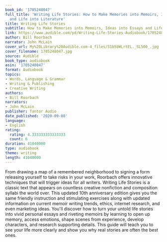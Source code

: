 ```yaml
---
book_id: '1705248047'
full_title: 'Writing Life Stories: How to Make Memories into Memoirs, Ideas into Essays
  and Life into Literature'
title: Writing Life Stories
subtitle: How to Make Memories into Memoirs, Ideas into Essays and Life into Literature
link: https://www.audible.com/pd/Writing-Life-Stories-Audiobook/1705248047
author: Bill Roorbach
narrator: John McLain
cover_url: My%20Library%20Audible.com-4_files/51b5bWLrtEL._SL500_.jpg
cover_filename: 1705248047.jpg
source: Audible
book_type: audiobook
asin: '1705248047'
format: Audiobook
topics:
- Words, Language & Grammar
- Writing & Publishing
- Creative Writing
authors:
- Bill Roorbach
narrators:
- John McLain
publisher: Tantor Audio
date_published: '2020-09-08'
language:
- English
rating:
  rating: 4.333333333333333
  count: 6
duration: 41040000
type: audiobook
theme: writing
length: 41040000
---
```

From drawing a map of a remembered neighborhood to signing a form releasing yourself to take risks in your work, Roorbach offers innovative techniques that will trigger ideas for all writers.
Writing Life Stories is a classic text that appears on countless creative nonfiction and composition syllabi the world over. This updated 10th anniversary edition gives you the same friendly instruction and stimulating exercises along with updated information on current memoir writing trends, ethics, internet research, and even marketing ideas. You'll discover how to turn your untold life stories into vivid personal essays and riveting memoirs by learning to open up memory, access emotions, shape scenes from experience, develop characters, and research supporting details.
This guide will teach you to see your life more clearly and show you why real stories are often the best ones.

